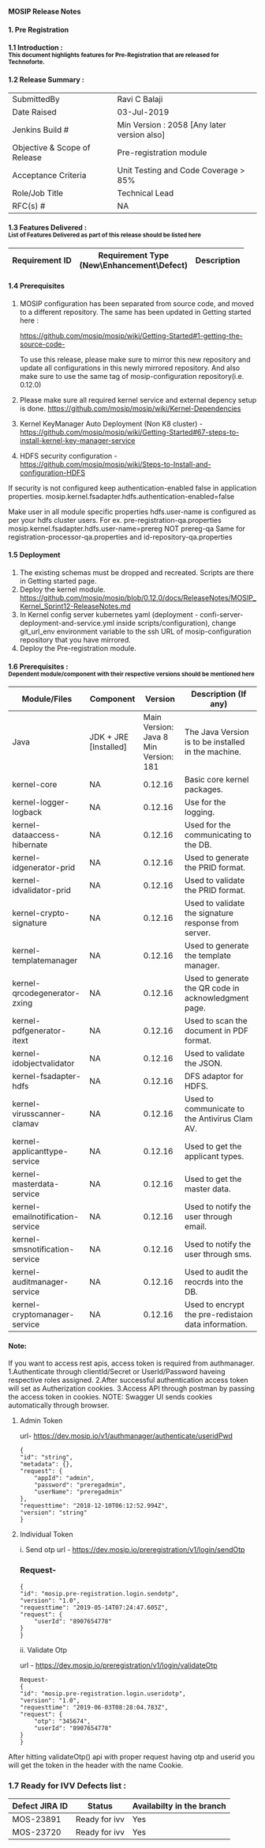 **MOSIP Release Notes**
#### 1. Pre Registration

#### 1.1 Introduction : <br><sub>This document highlights features for Pre-Registration that are released for Technoforte.</sub></br>

#### 1.2 Release Summary : 
|         |          |
|----------|----------|
SubmittedBy|Ravi C Balaji
Date Raised | 03-Jul-2019
Jenkins Build #	|Min Version : 2058 [Any later version also]
Objective & Scope of Release| Pre-registration module
Acceptance Criteria	| Unit Testing and Code Coverage > 85%
Role/Job Title|Technical Lead
RFC(s) #|	NA


#### 1.3 Features Delivered : <br><sub>List of Features Delivered as part of this release should be listed here</sub></br>
Requirement ID | Requirement Type <br>(New\\Enhancement\\Defect)</br> | Description
-----|----------|-------------


#### 1.4 Prerequisites 
1. MOSIP configuration has been separated from source code, and moved to a different repository. The same has been updated in Getting started here :

    https://github.com/mosip/mosip/wiki/Getting-Started#1-getting-the-source-code-

    To use this release, please make sure to mirror this new repository and update all configurations in this newly mirrored repository. And also make sure to use the same tag of mosip-configuration repository(i.e. 0.12.0)

2. Please make sure all required kernel service and external depency setup is done.
https://github.com/mosip/mosip/wiki/Kernel-Dependencies

3. Kernel KeyManager Auto Deployment (Non K8 cluster) - https://github.com/mosip/mosip/wiki/Getting-Started#67-steps-to-install-kernel-key-manager-service

4. HDFS security configuration - https://github.com/mosip/mosip/wiki/Steps-to-Install-and-configuration-HDFS

If security is not configured keep authentication-enabled false in application properties.
mosip.kernel.fsadapter.hdfs.authentication-enabled=false

Make user in all module specific properties hdfs.user-name is configured as per your hdfs cluster users. 
For ex. pre-registration-qa.properties mosip.kernel.fsadapter.hdfs.user-name=prereg  NOT   prereg-qa 
Same for registration-processor-qa.properties and id-repository-qa.properties


#### 1.5 Deployment

1. The existing schemas must be dropped and recreated. Scripts are there in Getting started page. </br>
2. Deploy the kernel module. 
https://github.com/mosip/mosip/blob/0.12.0/docs/ReleaseNotes/MOSIP_Kernel_Sprint12-ReleaseNotes.md </br>
3. In Kernel config server kubernetes yaml (deployment - confi-server-deployment-and-service.yml inside scripts/configuration), change git_url_env environment variable to the ssh URL of mosip-configuration repository that you have mirrored. <br/>
4. Deploy the Pre-registration module. 


#### 1.6 Prerequisites : <br><sub>Dependent module/component with their respective versions should be mentioned here</sub></br>
Module/Files|Component|Version|Description (If any)
-----|-------------|----------------|--------------
Java|JDK + JRE [Installed]|Main Version: Java 8 Min Version: 181|The Java Version is to be installed in the machine.
kernel-core|NA|0.12.16|Basic core kernel packages.
kernel-logger-logback|NA|0.12.16|Use for the logging.
kernel-dataaccess-hibernate|NA|0.12.16|Used for the communicating to the DB.
kernel-idgenerator-prid|NA|0.12.16|Used to generate the PRID format.
kernel-idvalidator-prid|NA|0.12.16|Used to validate the PRID format.
kernel-crypto-signature|NA|0.12.16|Used to validate the signature response from server.
kernel-templatemanager|NA|0.12.16|Used to generate the template manager.
kernel-qrcodegenerator-zxing|NA|0.12.16|Used to generate the QR code in acknowledgment page.
kernel-pdfgenerator-itext|NA|0.12.16|Used to scan the document in PDF format.
kernel-idobjectvalidator|NA|0.12.16|Used to validate the JSON.
kernel-fsadapter-hdfs|NA|0.12.16|DFS adaptor for HDFS.
kernel-virusscanner-clamav|NA|0.12.16|Used to communicate to the Antivirus Clam AV.
kernel-applicanttype-service|NA|0.12.16|Used to get the applicant types. 
kernel-masterdata-service|NA|0.12.16|Used to get the master data. 
kernel-emailnotification-service|NA|0.12.16|Used to notify the user through email. 
kernel-smsnotification-service|NA|0.12.16|Used to notify the user through sms. 
kernel-auditmanager-service|NA|0.12.16|Used to audit the reocrds into the DB.
kernel-cryptomanager-service|NA|0.12.16|Used to encrypt the pre-redistaion data information.

#### Note:
If you want to access rest apis, access token is required from authmanager.
1.Authenticate through clientId/Secret or UserId/Password haveing respective roles assigned.
2.After successful authentication access token will set as Autherization cookies.
3.Access API through postman by passing the access token in cookies.
NOTE: Swagger UI sends cookies automatically through browser.

1. Admin Token

    url- https://dev.mosip.io/v1/authmanager/authenticate/useridPwd

    ```
    {
    "id": "string",
    "metadata": {},
    "request": {
        "appId": "admin",
        "password": "preregadmin",
        "userName": "preregadmin"
    },
    "requesttime": "2018-12-10T06:12:52.994Z",
    "version": "string"
    }
    ```


2. Individual Token

    i. Send otp 
    url -   https://dev.mosip.io/preregistration/v1/login/sendOtp

    ### Request-
    ```
    {
    "id": "mosip.pre-registration.login.sendotp",
    "version": "1.0",
    "requesttime": "2019-05-14T07:24:47.605Z",
    "request": {
        "userId": "8907654778"
    }
    }
    ```

    ii. Validate Otp 

    url - https://dev.mosip.io/preregistration/v1/login/validateOtp

    ```
    Request-
    {
    "id": "mosip.pre-registration.login.useridotp",
    "version": "1.0",
    "requesttime": "2019-06-03T08:28:04.783Z",
    "request": {
        "otp": "345674",
        "userId": "8907654778"
    }
    }
    ```

After hitting validateOtp() api with proper request having otp and userid you will get the token in the header with the name Cookie.

### 1.7 Ready for IVV Defects list :
Defect JIRA ID|Status|Availabilty in the branch
---------------|-------------|------------------
MOS-23891|Ready for ivv|Yes
MOS-23720|Ready for ivv|Yes




